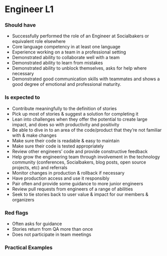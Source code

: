 Engineer L1
===============


### Should have

* Successfully performed the role of an Engineer at Socialbakers or equivalent role elsewhere
* Core language competency in at least one language
* Experience working on a team in a professional setting
* Demonstrated ability to collaborate well with a team
* Demonstrated ability to learn from mistakes
* Demonstrated ability to unblock themselves, asks for help where necessary
* Demonstrated good communication skills with teammates and shows a good degree of emotional and professional maturity.

### Is expected to

* Contribute meaningfully to the definition of stories
* Pick up most of stories & suggest a solution for completing it
* Lean into challenges when they offer the potential to create large impact, and does so with productivity and positivity
* Be able to dive in to an area of the code/product that they’re not familiar with & make changes
* Make sure their code is readable & easy to maintain
* Make sure their code is tested appropriately
* Review other engineers’ code and provide constructive feedback
* Help grow the engineering team through involvement in the technology community (conferences, Socialbakers, blog posts, open source projects, etc) and referrals
* Monitor changes in production & rollback if necessary
* Have production access and use it responsibly
* Pair often and provide some guidance to more junior engineers
* Review pull requests from engineers of a range of abilities
* Seek to tie stories back to user value & impact for our members & organizers

### Red flags
* Often asks for guidance 
* Stories return from QA more than once
* Does not participate in team meetings

### Practical Examples
